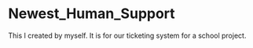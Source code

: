 # Newest_Human_Support
This I created by myself.  It is for our ticketing system for a school project.  
